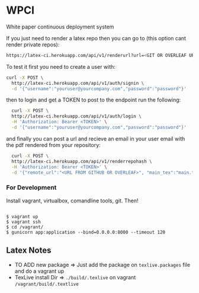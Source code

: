 # WPCI
White paper continuous deployment system

If you just need to render a latex repo then you can go to (this option cant render private repos):
```bash
https://latex-ci.herokuapp.com/api/v1/renderurl?url=<GIT OR OVERLEAF URL FOR THE REPO>&maintex=<MAIN TEX FILE>
```
To test it first you need to create a user with:
```bash
curl -X POST \
  http://latex-ci.herokuapp.com/api/v1/auth/signin \
  -d '{"username":"youruser@yourcompany.com","password":"password"}'
  ```
then to login and get a TOKEN to post to the endpoint run the following: 
```bash
  curl -X POST \
  http://latex-ci.herokuapp.com/api/v1/auth/login \
  -H 'Authorization: Bearer <TOKEN>' \
  -d '{"username":"youruser@yourcompany.com","password":"password"}'
```
and finally you can post a url and recieve an email in your user email with the pdf rendered from your repository:
```bash
  curl -X POST \
  http://latex-ci.herokuapp.com/api/v1/renderrepohash \
  -H 'Authorization: Bearer <TOKEN>' \
  -d '{"remote_url":"<URL FROM GITHUB OR OVERLEAF>", "main_tex":"main.tex"}'
```

### For Development

Install vagrant, virtualbox, comandline tools, git. Then!

```

$ vagrant up
$ vagrant ssh
$ cd /vagrant/
$ gunicorn app:application --bind=0.0.0.0:8000 --timeout 120
```

## Latex Notes

- TO ADD new package => Just add the package on `texlive.packages` file and do a vagrant up
- TexLive install Dir => `./build/.texlive` on vagrant `/vagrant/build/.textlive`

